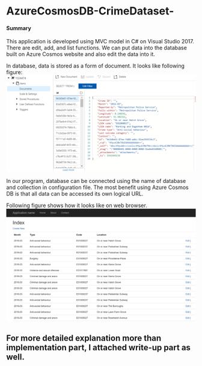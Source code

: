 # AzureCosmosDB-CrimeDataset-

[//]: # (Image References)

[image1]: 4.PNG "Azure Website"
[image2]: 5.PNG "Implementation"

#### Summary 
This application is developed using MVC model in C# on Visual Studio 2017.
There are edit, add, and list functions. We can put data into the database built on Azure Cosmos website and also edit the data into it.

In database, data is stored as a form of document. It looks like following figure:
![alt text][image1]

In our program, database can be connected using the name of database and collection in configuration file.
The most benefit using Azure Cosmos DB is that all data can be accessed its own logical URL.

Following figure shows how it looks like on web browser.
![alt text][image2]

## For more detailed explanation more than implementation part, I attached write-up part as well.


